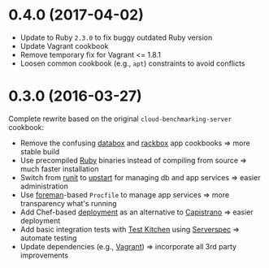 # 0.4.0 (2017-04-02)

* Update to Ruby `2.3.0` to fix buggy outdated Ruby version
* Update Vagrant cookbook
* Remove temporary fix for Vagrant <= 1.8.1
* Loosen common cookbook (e.g., `apt`) constraints to avoid conflicts

# 0.3.0 (2016-03-27)

Complete rewrite based on the original `cloud-benchmarking-server` cookbook:
* Remove the confusing [databox](https://github.com/teohm/databox-cookbook) and [rackbox](https://github.com/teohm/rackbox-cookbook) app cookbooks => more stable build
* Use precompiled [Ruby](https://packager.io/documentation/ruby/) binaries instead of compiling from source => much faster installation
* Switch from [runit](http://smarden.org/runit/) to [upstart](http://upstart.ubuntu.com/) for managing db and app services => easier administration
* Use [foreman](https://ddollar.github.io/foreman/)-based `Procfile` to manage app services => more transparency what's running
* Add Chef-based [deployment](https://docs.chef.io/resource_deploy.html) as an alternative to [Capistrano](http://capistranorb.com/) => easier deployment
* Add basic integration tests with [Test Kitchen](http://kitchen.ci/) using [Serverspec](http://serverspec.org/resource_types.html) => automate testing
* Update dependencies (e.g., [Vagrant](https://www.vagrantup.com/)) => incorporate all 3rd party improvements
